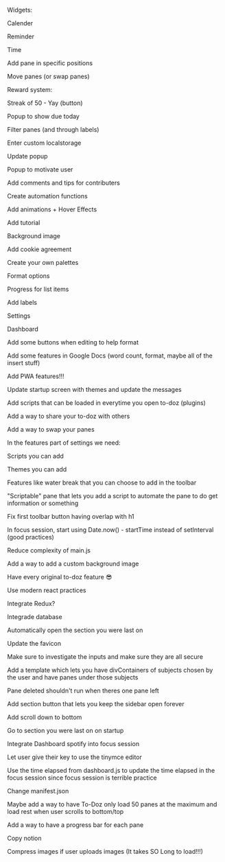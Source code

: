 Widgets:

Calender

Reminder

Time

Add pane in specific positions

Move panes (or swap panes)

Reward system:

Streak of 50 - Yay (button)

Popup to show due today

Filter panes (and through labels)

Enter custom localstorage

Update popup

Popup to motivate user

Add comments and tips for contributers

Create automation functions

Add animations + Hover Effects

Add tutorial

Background image

Add cookie agreement

Create your own palettes

Format options

Progress for list items

Add labels

Settings

Dashboard

Add some buttons when editing to help format

Add some features in Google Docs (word count, format, maybe all of the insert stuff)

Add PWA features!!!

Update startup screen with themes and update the messages

Add scripts that can be loaded in everytime you open to-doz (plugins)

Add a way to share your to-doz with others

Add a way to swap your panes

In the features part of settings we need:

Scripts you can add

Themes you can add

Features like water break that you can choose to add in the toolbar

"Scriptable" pane that lets you add a script to automate the pane to do get information or something

Fix first toolbar button having overlap with h1

In focus session, start using Date.now() - startTime instead of setInterval (good practices)

Reduce complexity of main.js

Add a way to add a custom background image

Have every original to-doz feature 😎

Use modern react practices

Integrate Redux?

Integrade database

Automatically open the section you were last on

Update the favicon

Make sure to investigate the inputs and make sure they are all secure

Add a template which lets you have divContainers of subjects
chosen by the user and have panes under those subjects

Pane deleted shouldn't run when theres one pane left

Add section button that lets you keep the sidebar open forever

Add scroll down to bottom

Go to section you were last on on startup

Integrate Dashboard spotify into focus session

Let user give their key to use the tinymce editor

Use the time elapsed from dashboard.js to update the time elapsed in the focus session since focus session is terrible practice

Change manifest.json

Maybe add a way to have To-Doz only load 50 panes at the maximum and load rest when user scrolls to bottom/top

Add a way to have a progress bar for each pane

Copy notion

Compress images if user uploads images (It takes SO Long to load!!!)